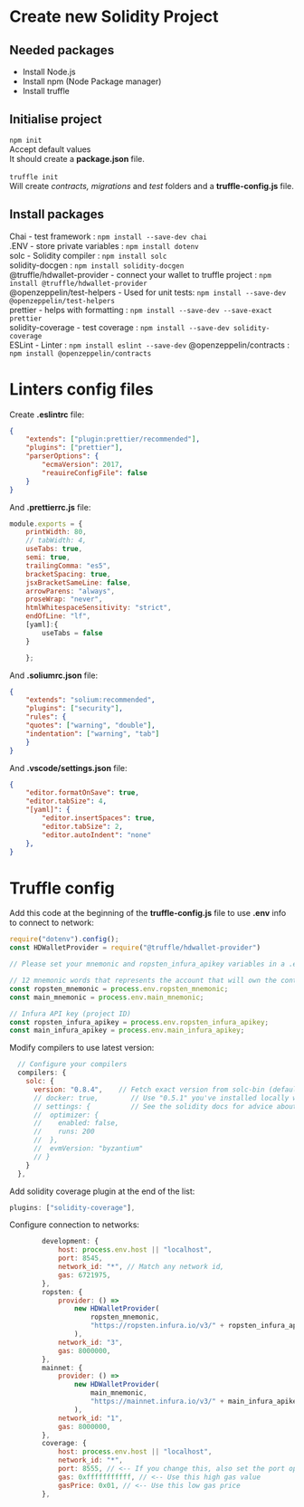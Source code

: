 # Create new Solidity Project
## Needed packages
- Install Node.js  
- Install npm (Node Package manager)  
- Install truffle
## Initialise project
```npm init```  
Accept default values  
It should create a **package.json** file.   
<br>
```truffle init```  
Will create *contracts, migrations* and *test* folders and a **truffle-config.js** file.  
## Install packages
Chai - test framework : ```npm install --save-dev chai```  
.ENV - store private variables : ```npm install dotenv```  
solc - Solidity compiler : ```npm install solc```  
solidity-docgen : ```npm install solidity-docgen```  
@truffle/hdwallet-provider - connect your wallet to truffle project : ```npm install @truffle/hdwallet-provider ```  
@openzeppelin/test-helpers - Used for unit tests: ```npm install --save-dev @openzeppelin/test-helpers```  
prettier - helps with formatting : ```npm install --save-dev --save-exact prettier```  
solidity-coverage - test coverage : ```npm install --save-dev solidity-coverage```  
ESLint - Linter : ```npm install eslint --save-dev```
@openzeppelin/contracts : ```npm install @openzeppelin/contracts```

# Linters config files  
Create **.eslintrc** file:
```json
{
    "extends": ["plugin:prettier/recommended"],
    "plugins": ["prettier"],
    "parserOptions": {
        "ecmaVersion": 2017,
        "reauireConfigFile": false 
    }
}
```

And **.prettierrc.js** file:
```js
module.exports = {
    printWidth: 80,
    // tabWidth: 4,
    useTabs: true,
    semi: true,
    trailingComma: "es5",
    bracketSpacing: true,
    jsxBracketSameLine: false,
    arrowParens: "always",
    proseWrap: "never",
    htmlWhitespaceSensitivity: "strict",
    endOfLine: "lf",
    [yaml]:{
        useTabs = false
    }

    };
```
And **.soliumrc.json** file:
```json
{
    "extends": "solium:recommended",
    "plugins": ["security"],
    "rules": {
    "quotes": ["warning", "double"],
    "indentation": ["warning", "tab"]
    }
}
```
And **.vscode/settings.json** file:
```json
{
    "editor.formatOnSave": true,
    "editor.tabSize": 4,
    "[yaml]": {
        "editor.insertSpaces": true,
        "editor.tabSize": 2,
        "editor.autoIndent": "none"
    },
}
```

# Truffle config
Add this code at the beginning of the **truffle-config.js** file to use **.env** info to connect to network:

```js
require("dotenv").config();
const HDWalletProvider = require("@truffle/hdwallet-provider")

// Please set your mnemonic and ropsten_infura_apikey variables in a .env file

// 12 mnemonic words that represents the account that will own the contract (got in Metamask)
const ropsten_mnemonic = process.env.ropsten_mnemonic;
const main_mnemonic = process.env.main_mnemonic;

// Infura API key (project ID)
const ropsten_infura_apikey = process.env.ropsten_infura_apikey;
const main_infura_apikey = process.env.main_infura_apikey;
```

Modify compilers to use latest version:  
```js
  // Configure your compilers
  compilers: {
    solc: {
      version: "0.8.4",    // Fetch exact version from solc-bin (default: truffle's version)
      // docker: true,        // Use "0.5.1" you've installed locally with docker (default: false)
      // settings: {          // See the solidity docs for advice about optimization and evmVersion
      //  optimizer: {
      //    enabled: false,
      //    runs: 200
      //  },
      //  evmVersion: "byzantium"
      // }
    }
  },
```

Add solidity coverage plugin at the end of the list:
```js
plugins: ["solidity-coverage"],
```

Configure connection to networks:  
```js
		development: {
			host: process.env.host || "localhost",
			port: 8545,
			network_id: "*", // Match any network id,
			gas: 6721975,
		},
		ropsten: {
			provider: () =>
				new HDWalletProvider(
					ropsten_mnemonic,
					"https://ropsten.infura.io/v3/" + ropsten_infura_apikey
				),
			network_id: "3",
			gas: 8000000,
		},
		mainnet: {
			provider: () =>
				new HDWalletProvider(
					main_mnemonic,
					"https://mainnet.infura.io/v3/" + main_infura_apikey
				),
			network_id: "1",
			gas: 8000000,
		},
		coverage: {
			host: process.env.host || "localhost",
			network_id: "*",
			port: 8555, // <-- If you change this, also set the port option in .solcover.js.
			gas: 0xfffffffffff, // <-- Use this high gas value
			gasPrice: 0x01, // <-- Use this low gas price
		},
```